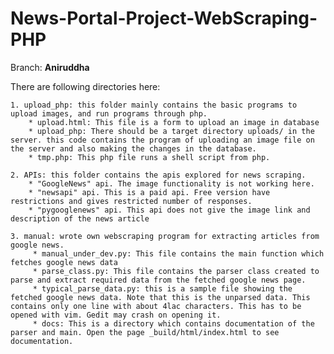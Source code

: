 # News-Portal-Project-WebScraping-PHP
Branch: **Aniruddha**

There are following directories here:  
  
	1. upload_php: this folder mainly contains the basic programs to upload images, and run programs through php.
		* upload.html: This file is a form to upload an image in database
		* upload_php: There should be a target directory uploads/ in the server. this code contains the program of uploading an image file on the server and also making the changes in the database.
		* tmp.php: This php file runs a shell script from php.
	
	2. APIs: this folder contains the apis explored for news scraping.
		* "GoogleNews" api. The image functionality is not working here.
		* "newsapi" api. This is a paid api. Free version have restrictions and gives restricted number of responses.
		* "pygooglenews" api. This api does not give the image link and description of the news article
		
	3. manual: wrote own webscraping program for extracting articles from google news.
		 * manual_under_dev.py: This file contains the main function which fetches google news data
		 * parse_class.py: This file contains the parser class created to parse and extract required data from the fetched google news page.
		 * typical_parse_data.py: this is a sample file showing the fetched google news data. Note that this is the unparsed data. This contains only one line with about 4lac characters. This has to be opened with vim. Gedit may crash on opening it.
		 * docs: This is a directory which contains documentation of the parser and main. Open the page _build/html/index.html to see documentation.

